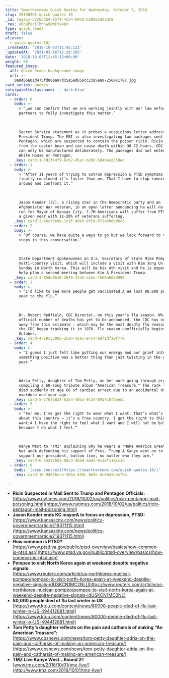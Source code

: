 ```yaml
---
title: Smarthernews Quick Quotes for Wednesday, October 3, 2018
slug: 20190905-quick-quotes-10
_id: legacy-52c6dcb4-05f4-4c54-b93d-b288e3ddadc8
_rev: XOnQP8cIThhnw9BWFxV4pV
type: quick_reads
draft: false
aliases:
  - quick-quotes-10/
_createdAt: '2018-10-03T11:45:12Z'
_updatedAt: '2021-03-16T12:28:20Z'
date: '2018-10-03T11:45:12+00:00'
weight: 50
featured_image:
  alt: Quick Reads background image
  url: >-
    0a9d66a01d475fd06aa87dc5a5ed658cc2385ea0-2560x1707.jpg
card_series: Quotes
colorpaletteclassname: '--dark-blue'
cards:
  - order: 0
    body: >-
      > “…we can confirm that we are working jointly with our law enforcement
      partners to fully investigate this matter.”  
        
        
        
      Secret Service statement as it probes a suspicious letter addressed to
      President Trump. The FBI is also investigating two packages sent to the
      Pentagon, which are suspected to contain the poison ricin. Ricin is made
      from the castor bean and can cause death within 36-72 hours. CDC says it
      can only be manufactured deliberately. The packages did not enter the
      White House or Pentagon.
    _key: card-1-3d1f64f9-6cb2-45ec-b20d-5849ae2c59ed
  - order: 1
    body: >-
      > “After 11 years of trying to outrun depression & PTSD symptoms, I have
      finally concluded it’s faster than me. That I have to stop running, turn
      around and confront it.”  
        
        
        
      Jason Kander (37), a rising star in the Democratic party and an
      Afghanistan War veteran, in an open letter announcing he will no longer
      run for Mayor of Kansas City. 7.7M Americans will suffer from PTSD during
      a given year with 11-20% of veterans suffering.
    _key: card-2-66c75e9e-1c9f-40e5-8f5d-072e6b0bd6c0
  - order: 2
    body: >-
      > ‘Of course, we have quite a ways to go but we look forward to the next
      steps in this conversation.’  
        
        
        
      State Department spokeswoman on U.S. Secretary of State Mike Pompeo's
      multi-country visit, which will include a visit with Kim Jong Un this
      Sunday in North Korea. This will be his 4th visit and he is expected to
      help plan a second meeting between Kim & President Trump.
    _key: card-3-85dd8610-2646-41a5-a1ee-f666a603d990
  - order: 3
    body: >-
      > “I’d like to see more people get vaccinated.A We lost 80,000 people last
      year to the flu.”  
        
        
        
      Dr. Robert Redfield, CDC Director, on this year's flu season. While the
      official number of deaths has yet to be announced, the CDC has not backed
      away from this estimate - which may be the most deadly flu season since
      the CDC began tracking it in 1976. Flu season unofficially begins in
      October.
    _key: card-4-28c33885-25a4-42ac-9754-a9f1df20f779
  - order: 4
    body: >-
      > “I guess I just felt like putting our energy and our grief into
      something positive was a better thing than just twisting in the wind for a
      year.”  
        
        
        
      Adria Petty, daughter of Tom Petty, on her work going through archives,
      compiling a 60-song tribute album "American Treasure." The rock legend
      died suddenly at age 66 of cardiac arrest due to an accidental drug
      overdose one year ago.
    _key: card-5-776fb824-6354-40b3-9c24-091fc8f7bedc
  - order: 5
    body: >-
      > “For me, I’ve got the right to wear what I want. That’s what’s so dope
      about this country – it’s a free country. I got the right to think what I
      want;A I have the right to feel what I want and I will not be bullied
      because I do what I feel.”  
        
        
        
      Kanye West to 'TMZ' explaining why he wears a 'Make America Great Again'
      hat andA defending his support of Pres. Trump.A Kanye went on to say "I
      support our president, bottom line, no matter who they are."
    _key: card-6-63297b0a-00c3-4bed-aad3-011ef11e1c1d
  - order: 6
    body: '[view sources](https://smarthernews.com/quick-quotes-10/)'
    _key: card-10-94056cca-30b4-458c-8d3e-dc6643c4ef9a

---
```

* **Ricin Suspected in Mail Sent to Trump and Pentagon Officials:**  
[https://www.nytimes.com/2018/10/02/us/politics/ricin-pentagon-mail-poisoning.html](https://www.nytimes.com/2018/10/02/us/politics/ricin-pentagon-mail-poisoning.html)
* **Jason Kander ends KC mayorA to focus on depression, PTSD:**  
[https://www.kansascity.com/news/politics-government/article219371115.html](https://www.kansascity.com/news/politics-government/article219371115.html)
* **How common is PTSD?**  
[https://www.ptsd.va.gov/public/ptsd-overview/basics/how-common-is-ptsd.asp](https://www.ptsd.va.gov/public/ptsd-overview/basics/how-common-is-ptsd.asp)
* **Pompeo to visit North Korea again at weekend despite negative signals:**  
[https://www.reuters.com/article/us-northkorea-nuclear-pompeo/pompeo-to-visit-north-korea-again-at-weekend-despite-negative-signals-idUSKCN1MC2NL](https://www.reuters.com/article/us-northkorea-nuclear-pompeo/pompeo-to-visit-north-korea-again-at-weekend-despite-negative-signals-idUSKCN1MC2NL)
* **80,000 people died of flu last winter in US**  
[https://www.ktuu.com/content/news/80000-people-died-of-flu-last-winter-in-US-494412881.html](https://www.ktuu.com/content/news/80000-people-died-of-flu-last-winter-in-US-494412881.html)
* **Tom Petty’s daughter reflects on the pain and catharsis of making “An American Treasure”:**  
[https://www.cbsnews.com/news/tom-petty-daughter-adria-on-the-pain-and-catharsis-of-making-an-american-treasure/](https://www.cbsnews.com/news/tom-petty-daughter-adria-on-the-pain-and-catharsis-of-making-an-american-treasure/)
* **TMZ Live Kanye West…Round 2!:**  
[www.tmz.com/2018/10/01/tmz-live/](http://www.tmz.com/2018/10/01/tmz-live/)